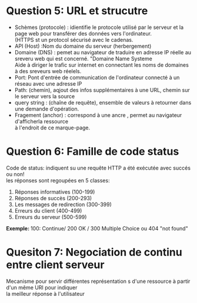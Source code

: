 <h1> Question 5: URL et strucutre </h1>
<p> 
  <ul> 
    <li> Schèmes (protocole) : idientifie le protocole utilisé par le serveur et la page web pour transférer des données vers l'ordinateur. <br> 
      (HTTPS st un protocol sécurisé avec le cadenas.
    </li>
     <li> API (Host) :Nom du domaine du serveur (herbergement) </li>
     <li>Domaine (DNS) : pemet au navigateur de traduire en adresse IP réelle au sreveru web qui est concerné. "Domaine Name Systeme <br>
     Aide à diriger le trafic sur internet en connectant les noms de domaines à des sreveurs web réelels. </li>
     <li>Port: Pont d'entrée de communication de l'ordinateur connecté à un réseau avec une adresse IP</li>
     <li> Path: (chemin), aqjout des infos supplémentaires à une URL, chemin sur le serveur vers la source</li>
     <li>query string : (chaîne de requête), ensemble de valeurs à retourner dans une demande d'opération. </li>
     <li> Fragement (anchor) : correspond à une ancre , permet au navigateur d'afficherla ressource <br> à l'endroit de ce marque-page.</li>
  </ul>
</p>


<h1> Question 6:  Famille de code status</h1>
<p>
  Code de status: indiquent su une requête HTTP a été exécutée avec succés ou non! <br>
  les réponses sont regoupées en 5 classes: 
  <ol> 
  <li> Réponses informatives (100-199)</li>
    <li> Réponses de succès (200-293)</li>
      <li> Les messages de redirection (300-399) </li>
        <li> Erreurs du client (400-499)</li>
          <li> Erreurs du serveur (500-599)</li>
  </ol>
<strong> Exemple: </strong> 100: Continue/ 200 OK / 300 Multiple Choice ou 404 "not found" 
</p>

<h1> Quesiton 7: Negociation de continu  entre client serveur</h1>
<p> Mecanisme pour servir différentes représentation s d'une ressource à partir d'un même URI pour indiquer<br> la meilleur réponse à l'utilisateur</p>
